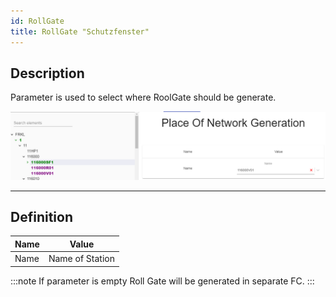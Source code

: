 ```yaml
---
id: RollGate
title: RollGate "Schutzfenster"
---
```


## Description

Parameter is used to select where RoolGate should be generate.

![img](../../../assets/docs/configuration/safety/RollGate.jpg)

---

## Definition

| Name              |      Value
| -------------     | :-----------:
| Name              | Name of Station 

:::note
If parameter is empty Roll Gate will be generated in separate FC.
:::